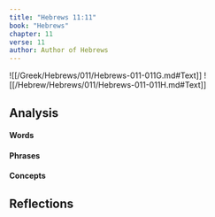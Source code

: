 ```yaml
---
title: "Hebrews 11:11"
book: "Hebrews"
chapter: 11
verse: 11
author: Author of Hebrews
---
```

![[/Greek/Hebrews/011/Hebrews-011-011G.md#Text]]
![[/Hebrew/Hebrews/011/Hebrews-011-011H.md#Text]]

## Analysis

#### Words

#### Phrases

#### Concepts

## Reflections
